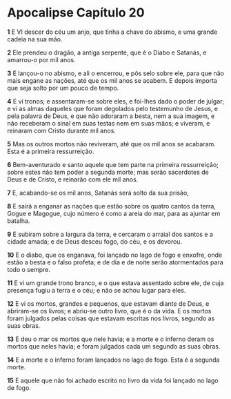 # Apocalipse Capítulo 20

**1** 	E VI descer do céu um anjo, que tinha a chave do abismo, e uma grande cadeia na sua mão.

**2** 	Ele prendeu o dragão, a antiga serpente, que é o Diabo e Satanás, e amarrou-o por mil anos.

**3** 	E lançou-o no abismo, e ali o encerrou, e pôs selo sobre ele, para que não mais engane as nações, até que os mil anos se acabem. E depois importa que seja solto por um pouco de tempo.

**4** 	E vi tronos; e assentaram-se sobre eles, e foi-lhes dado o poder de julgar; e vi as almas daqueles que foram degolados pelo testemunho de Jesus, e pela palavra de Deus, e que não adoraram a besta, nem a sua imagem, e não receberam o sinal em suas testas nem em suas mãos; e viveram, e reinaram com Cristo durante mil anos.

**5** 	Mas os outros mortos não reviveram, até que os mil anos se acabaram. Esta é a primeira ressurreição.

**6** 	Bem-aventurado e santo aquele que tem parte na primeira ressurreição; sobre estes não tem poder a segunda morte; mas serão sacerdotes de Deus e de Cristo, e reinarão com ele mil anos.

**7** 	E, acabando-se os mil anos, Satanás será solto da sua prisão,

**8** 	E sairá a enganar as nações que estão sobre os quatro cantos da terra, Gogue e Magogue, cujo número é como a areia do mar, para as ajuntar em batalha.

**9** 	E subiram sobre a largura da terra, e cercaram o arraial dos santos e a cidade amada; e de Deus desceu fogo, do céu, e os devorou.

**10** 	E o diabo, que os enganava, foi lançado no lago de fogo e enxofre, onde estão a besta e o falso profeta; e de dia e de noite serão atormentados para todo o sempre.

**11** 	E vi um grande trono branco, e o que estava assentado sobre ele, de cuja presença fugiu a terra e o céu; e não se achou lugar para eles.

**12** 	E vi os mortos, grandes e pequenos, que estavam diante de Deus, e abriram-se os livros; e abriu-se outro livro, que é o da vida. E os mortos foram julgados pelas coisas que estavam escritas nos livros, segundo as suas obras.

**13** 	E deu o mar os mortos que nele havia; e a morte e o inferno deram os mortos que neles havia; e foram julgados cada um segundo as suas obras.

**14** 	E a morte e o inferno foram lançados no lago de fogo. Esta é a segunda morte.

**15** 	E aquele que não foi achado escrito no livro da vida foi lançado no lago de fogo.

